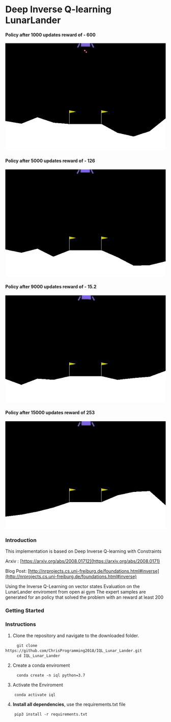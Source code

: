 # Deep Inverse Q-learning LunarLander


#### Policy after 1000 updates reward of - 600
![](images/Inverse_batch_64_20k_samples_after_1k_reward_-600.gif)
#### Policy after 5000 updates reward of - 126
![](images/Inverse_batch_64_20k_samples_after_5k_reward_-126.2.gif)
#### Policy after 9000 updates reward of - 15.2
![](images/Inverse_batch_64_20k_samples_after_9k_reward_-15.2.gif)
#### Policy after 15000 updates reward of 253
![](images/Inverse_batch_64_20k_samples_after_15k_reward_253.gif)


### Introduction

This implementation is based on  Deep Inverse Q-learning with Constraints

Arxiv : [https://arxiv.org/abs/2008.01712](https://arxiv.org/abs/2008.0171)

Blog Post: [http://nrprojects.cs.uni-freiburg.de/foundations.html#inverse](http://nrprojects.cs.uni-freiburg.de/foundations.html#inverse)

Using the Inverse Q-Learning on vector states 
Evaluation on the LunarLander enviroment from open ai gym
The expert samples are generated for an policy that solved the problem with an reward at least 200 

### Getting Started
### Instructions
1. Clone the repository and navigate to the downloaded folder.
```	
     git clone https://github.com/ChrisProgramming2018/IQL_Lunar_Lander.git
     cd IQL_Lunar_Lander 
```	
2. Create a conda enviroment 
```	
     conda create -n iql python=3.7
```
3. Activate the Enviroment
```
	conda activate iql
```
4.  **Install all dependencies**, use the requirements.txt file

```
	pip3 install -r requirements.txt
```

